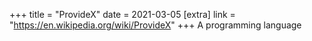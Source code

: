 +++
title = "ProvideX"
date = 2021-03-05
[extra]
link = "https://en.wikipedia.org/wiki/ProvideX"
+++
A programming language

